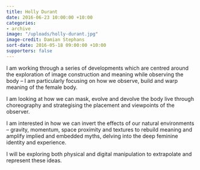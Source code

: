 ```yaml
---
title: Holly Durant
date: 2016-06-23 10:00:00 +10:00
categories:
- archive
image: "/uploads/holly-durant.jpg"
image-credit: Damian Stephans
sort-date: 2016-05-18 09:00:00 +10:00
supporters: false
---
```


<!-- https://thesubstation.org.au/show/holly-durant/ -->

I am working through a series of developments which are centred around the exploration of image construction and meaning while observing the body – I am particularly focusing on how we observe, build and warp meaning of the female body.

I am looking at how we can mask, evolve and devolve the body live through choreography and strategising the placement and viewpoints of the observer.

I am interested in how we can invert the effects of our natural environments – gravity, momentum, space proximity and textures to rebuild meaning and amplify implied and embedded myths, delving into the deep feminine identity and experience.

I will be exploring both physical and digital manipulation to extrapolate and represent these ideas.
